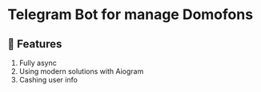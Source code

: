 # Telegram Bot for manage Domofons

## :page_facing_up: Features
1. Fully async
2. Using modern solutions with Aiogram
3. Cashing user info
